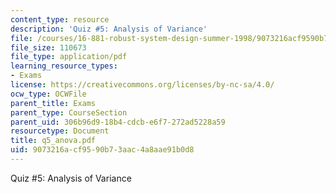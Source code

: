 ```yaml
---
content_type: resource
description: 'Quiz #5: Analysis of Variance'
file: /courses/16-881-robust-system-design-summer-1998/9073216acf9590b73aac4a8aae91b0d8_q5_anova.pdf
file_size: 110673
file_type: application/pdf
learning_resource_types:
- Exams
license: https://creativecommons.org/licenses/by-nc-sa/4.0/
ocw_type: OCWFile
parent_title: Exams
parent_type: CourseSection
parent_uid: 306b96d9-18b4-cdcb-e6f7-272ad5228a59
resourcetype: Document
title: q5_anova.pdf
uid: 9073216a-cf95-90b7-3aac-4a8aae91b0d8
---
```

Quiz #5: Analysis of Variance